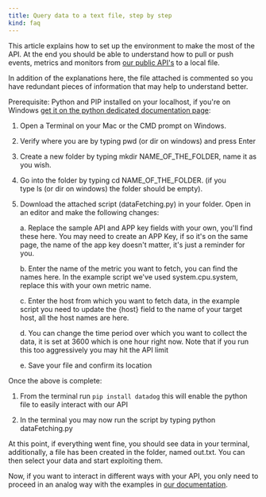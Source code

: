 ```yaml
---
title: Query data to a text file, step by step
kind: faq
---
```


This article explains how to set up the environment to make the most of the API. At the end you should be able to understand how to pull or push events, metrics and monitors from [our public API's](/api) to a local file.

In addition of the explanations here, the file attached is commented so you have redundant pieces of information that may help to understand better.

Prerequisite: Python and PIP installed on your localhost, if you're on Windows [get it on the python dedicated documentation page](http://docs.python-guide.org/en/latest/starting/install/win/):

1. Open a Terminal on your Mac or the CMD prompt on Windows.
2. Verify where you are by typing pwd (or dir on windows) and press Enter
3. Create a new folder by typing mkdir NAME_OF_THE_FOLDER, name it as you wish.
4. Go into the folder by typing cd NAME_OF_THE_FOLDER. (if you type ls (or dir on windows) the folder should be empty).
5. Download the attached script (dataFetching.py) in your folder. Open in an editor and make the following changes:
    
    a. Replace the sample API and APP key fields with your own, you'll find these here. You may need to create an APP Key, if so it's on the same page, the name of the app key doesn't matter, it's just a reminder for you.

    b. Enter the name of the metric you want to fetch, you can find the names here. In the example script we've used system.cpu.system, replace this with your own metric name.

    c. Enter the host from which you want to fetch data, in the example script you need to update the {host} field to the name of your target host, all the host names are here.

    d. You can change the time period over which you want to collect the data, it is set at 3600 which is one hour right now. Note that if you run this too aggressively you may hit the API limit

    e. Save your file and confirm its location

Once the above is complete:

1. From the terminal run `pip install datadog` this will enable the python file to easily interact with our API

2. In the terminal you may now run the script by typing python dataFetching.py

At this point, if everything went fine, you should see data in your terminal, additionally, a file has been created in the folder, named out.txt. You can then select your data and start exploiting them.

Now, if you want to interact in different ways with your API, you only need to proceed in an analog way with the examples in [our documentation](/api).